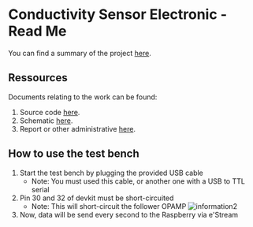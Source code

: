 # Conductivity Sensor Electronic - Read Me
You can find a summary of the project [here](thesis-summary.pdf).

## Ressources
Documents relating to the work can be found:
  1. Source code [here](https://github.com/Bachelor-Work-Zufferey/programation).
  2. Schematic [here](https://github.com/Bachelor-Work-Zufferey/electronic).
  3. Report or other administrative [here](https://github.com/Bachelor-Work-Zufferey/administrative).
## How to use the test bench 
  1. Start the test bench by plugging the provided USB cable
     - Note: You must used this cable, or another one with a USB to TTL serial
  2. Pin 30 and 32 of devkit must be short-circuited
     - Note: This will short-circuit the follower OPAMP
![information2](https://github.com/Bachelor-Work-Zufferey/.github/assets/54267681/9f06b5da-e5b5-4741-bee4-51b29b572153)
  3. Now, data will be send every second to the Raspberry via e'Stream

